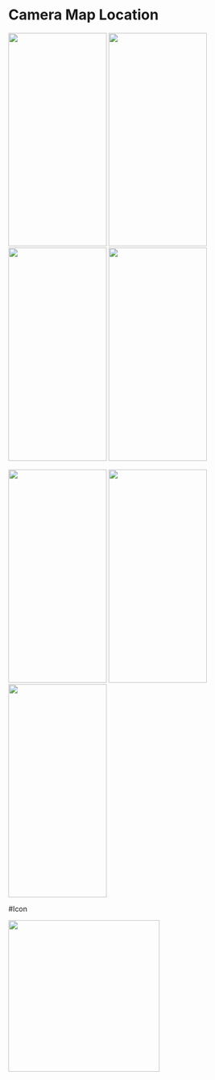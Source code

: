 # Camera Map Location

<p>
 <img src="https://user-images.githubusercontent.com/48721796/227982643-e80d04ca-4094-4e28-ae9a-160be9ba4fc7.png" width="195" height="422">
  <img src="https://user-images.githubusercontent.com/48721796/227982596-8d2f6e6e-7ea6-40eb-9b00-fc9b91589ffa.png" width="195" height="422">
<img src="https://user-images.githubusercontent.com/48721796/227982638-966d40a0-973b-491a-9e3c-8aaeaafd902e.png" width="195" height="422">
<img src="https://user-images.githubusercontent.com/48721796/227982646-c9a1af00-e64f-4bf4-bf28-8b0f185f2156.png" width="195" height="422">
</p>

<p>
<img src="https://user-images.githubusercontent.com/48721796/227982653-f9fc8703-89eb-4e79-8fef-ed0962c9ac25.png" width="195" height="422">
<img src="https://user-images.githubusercontent.com/48721796/226357187-3b7afa5b-7ea2-4db5-915e-3134e4b59009.png" width="195" height="422">
<img src="https://user-images.githubusercontent.com/48721796/226357215-cf86ffec-cca8-42e8-b237-1d1e136ed460.png" width="195" height="422">
</p>

<p>
</p>
<p></p>


#Icon


<img src="https://user-images.githubusercontent.com/48721796/227982571-97c1e8ff-7270-4aa6-b633-54b3b91c0fba.jpeg" width="300" height="300">

